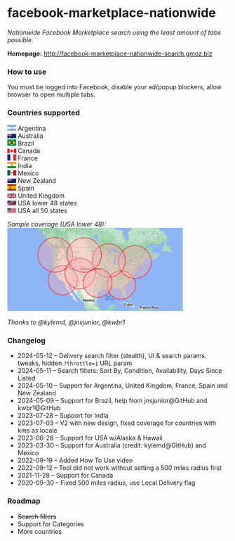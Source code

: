 # facebook-marketplace-nationwide
_Nationwide Facebook Marketplace search using the least amount of tabs possible._

**Homepage:**
<a href="http://facebook-marketplace-nationwide-search.gmoz.biz" target="_blank">http://facebook-marketplace-nationwide-search.gmoz.biz</a>

### How to use

You must be logged into Facebook, disable your ad/popup blockers, allow browser to open multiple tabs.

### Countries supported

<img src="public/flags/argentina.svg" alt="Argentina flag" width="20"> Argentina<br/>
<img src="public/flags/australia.svg" alt="Australia flag" width="20"> Australia<br/>
<img src="public/flags/brazil.svg" alt="Brazil flag" width="20"> Brazil<br/>
<img src="public/flags/canada.svg" alt="Canada flag" width="20"> Canada<br/>
<img src="public/flags/france.svg" alt="France flag" width="20"> France<br/>
<img src="public/flags/india.svg" alt="India flag" width="20"> India<br/>
<img src="public/flags/mexico.svg" alt="Mexico flag" width="20"> Mexico<br/>
<img src="public/flags/new-zealand.svg" alt="New Zealand flag" width="20"> New Zealand<br/>
<img src="public/flags/spain.svg" alt="Spain flag" width="20"> Spain<br/>
<img src="public/flags/united-kingdom.svg" alt="United Kingdom flag" width="20"> United Kingdom<br/>
<img src="public/flags/usa_48.svg" alt="USA 48 states flag" width="20"> USA lower 48 states<br/>
<img src="public/flags/usa.svg" alt="USA flag" width="20"> USA all 50 states<br/>

_Sample coverage (USA lower 48):<br/>_
<img src="public/coverage-usa.jpg" alt="USA flag" width="400">

_Thanks to @kylemd, @jnsjunior, @kwbr1_

### Changelog

* 2024-05-12 – Delivery search filter (stealth), UI & search params tweaks, hidden `?throttle=1` URL param
* 2024-05-11 – Search filters: Sort By, Condition, Availability, Days Since Listed
* 2024-05-10 – Support for Argentina, United Kingdom, France, Spain and New Zealand
* 2024-05-09 – Support for Brazil, help from jnsjunior@GitHub and kwbr1@GitHub
* 2023-07-28 – Support for India
* 2023-07-03 – V2 with new design, fixed coverage for countries with kms as locale
* 2023-06-28 – Support for USA w/Alaska & Hawaii
* 2023-03-30 – Support for Australia (credit: kylemd@GitHub) and Mexico
* 2022-09-19 – Added How To Use video
* 2022-09-12 – Tool did not work without setting a 500 miles radius first
* 2021-11-28 – Support for Canada
* 2020-09-30 – Fixed 500 miles radius, use Local Delivery flag

### Roadmap
* ~~Search filters~~
* Support for Categories
* More countries
